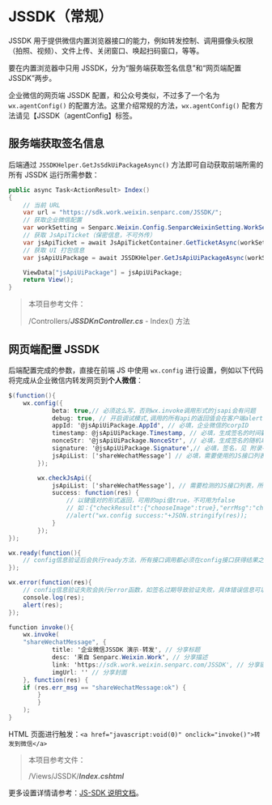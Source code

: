 # JSSDK（常规）

JSSDK 用于提供微信内置浏览器接口的能力，例如转发控制、调用摄像头权限（拍照、视频）、文件上传、关闭窗口、唤起扫码窗口，等等。

要在内置浏览器中只用 JSSDK，分为“服务端获取签名信息”和“网页端配置 JSSDK”两步。

企业微信的网页端 JSSDK 配置，和公众号类似，不过多了一个名为 `wx.agentConfig()` 的配置方法。这里介绍常规的方法，`wx.agentConfig()` 配套方法请见【JSSDK（agentConfig】标签。

## 服务端获取签名信息

后端通过 `JSSDKHelper.GetJsSdkUiPackageAsync()` 方法即可自动获取前端所需的所有 JSSDK 运行所需参数：

```c#
public async Task<ActionResult> Index()
{
    // 当前 URL
    var url = "https://sdk.work.weixin.senparc.com/JSSDK/";
    // 获取企业微信配置
    var workSetting = Senparc.Weixin.Config.SenparcWeixinSetting.WorkSetting;
    // 获取 JsApiTicket（保密信息，不可外传）
    var jsApiTicket = await JsApiTicketContainer.GetTicketAsync(workSetting.WeixinCorpId, workSetting.WeixinCorpSecret, false);
    // 获取 UI 打包信息
    var jsApiUiPackage = await JSSDKHelper.GetJsApiUiPackageAsync(workSetting.WeixinCorpId, workSetting.WeixinCorpSecret, url, jsApiTicket, false);

    ViewData["jsApiUiPackage"] = jsApiUiPackage;
    return View();
}
```

> 本项目参考文件：
>
> /Controllers/**_JSSDKnController.cs_** - Index() 方法

## 网页端配置 JSSDK

后端配置完成的参数，直接在前端 JS 中使用 `wx.config` 进行设置，例如以下代码将完成从企业微信内转发网页到**个人微信**：

```c#
$(function(){
    wx.config({
            beta: true,// 必须这么写，否则wx.invoke调用形式的jsapi会有问题
            debug: true, // 开启调试模式,调用的所有api的返回值会在客户端alert出来，若要查看传入的参数，可以在pc端打开，参数信息会通过log打出，仅在pc端时才会打印。
            appId: '@jsApiUiPackage.AppId', // 必填，企业微信的corpID
            timestamp: @jsApiUiPackage.Timestamp, // 必填，生成签名的时间戳
            nonceStr: '@jsApiUiPackage.NonceStr', // 必填，生成签名的随机串
            signature: '@jsApiUiPackage.Signature',// 必填，签名，见 附录-JS-SDK使用权限签名算法
            jsApiList: ['shareWechatMessage'] // 必填，需要使用的JS接口列表，凡是要调用的接口都需要传进来
        });

        wx.checkJsApi({
            jsApiList: ['shareWechatMessage'], // 需要检测的JS接口列表，所有JS接口列表见附录2,
            success: function(res) {
                // 以键值对的形式返回，可用的api值true，不可用为false
                // 如：{"checkResult":{"chooseImage":true},"errMsg":"checkJsApi:ok"}
                //alert("wx.config success:"+JSON.stringify(res));
            }
        });
});

wx.ready(function(){
    // config信息验证后会执行ready方法，所有接口调用都必须在config接口获得结果之后，config是一个客户端的异步操作，所以如果需要在页面加载时就调用相关接口，则须把相关接口放在ready函数中调用来确保正确执行。对于用户触发时才调用的接口，则可以直接调用，不需要放在ready函数中。
});

wx.error(function(res){
    // config信息验证失败会执行error函数，如签名过期导致验证失败，具体错误信息可以打开config的debug模式查看，也可以在返回的res参数中查看，对于SPA可以在这里更新签名。
    console.log(res);
    alert(res);
});

function invoke(){
    wx.invoke(
    "shareWechatMessage", {
            title: '企业微信JSSDK 演示-转发', // 分享标题
            desc: '来自 Senparc.Weixin.Work', // 分享描述
            link: 'https://sdk.work.weixin.senparc.com/JSSDK', // 分享链接
            imgUrl: '' // 分享封面
    }, function(res) {
    if (res.err_msg == "shareWechatMessage:ok") {
        }
        }
    );
}
```

HTML 页面进行触发：`<a href="javascript:void(0)" onclick="invoke()">转发到微信</a>`

> 本项目参考文件：
>
> /Views/JSSDK/**_Index.cshtml_**

更多设置详情请参考：[JS-SDK 说明文档](https://developers.weixin.qq.com/doc/offiaccount/OA_Web_Apps/JS-SDK.html)。
